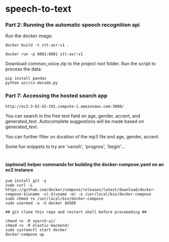 # speech-to-text

### Part 2: Running the automatic speech recognition api

Run the docker image:
```
docker build -t stt-asr:v1 .

docker run -p 8001:8001 stt-asr:v1
```
Download common_voice.zip to the project root folder.
Run the script to process the data:
```
pip install pandas
python asr/cv-decode.py
```

  
### Part 7: Accessing the hosted search app
```
http://ec2-3-82-42-191.compute-1.amazonaws.com:3000/
```
You can search in the free text field on age, gender, accent, and generated_text. Autocomplete suggestions will be made based on generated_text.

You can further filter on duration of the mp3 file and age, gender, accent.

Some fun snippets to try are 'vanish', 'prognos', 'begin'...

#
#### (optional) helper commands for building the docker-compose.yaml on an ec2 instance
```
yum install git -y
sudo curl -L https://github.com/docker/compose/releases/latest/download/docker-compose-$(uname -s)-$(uname -m) -o /usr/local/bin/docker-compose
sudo chmod +x /usr/local/bin/docker-compose
sudo usermod -a -G docker $USER

## git clone this repo and restart shell before proceeeding ##

chmod +x -R search-ui/
chmod +x -R elastic-backend/
sudo systemctl start docker
docker-compose up
```